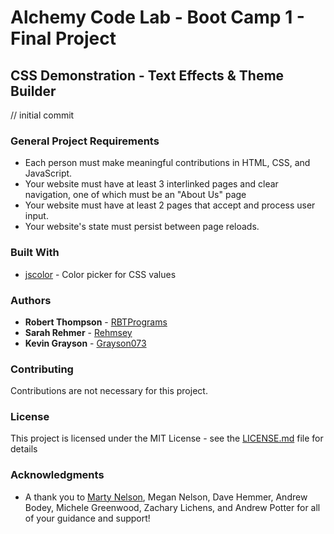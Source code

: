 # Alchemy Code Lab - Boot Camp 1 - Final Project
## CSS Demonstration - Text Effects & Theme Builder

// initial commit 

### General Project Requirements

* Each person must make meaningful contributions in HTML, CSS, and JavaScript.
* Your website must have at least 3 interlinked pages and clear navigation, one of which must be an "About Us" page
* Your website must have at least 2 pages that accept and process user input.
* Your website's state must persist between page reloads.

### Built With

* [jscolor](http://www.jscolor.com) - Color picker for CSS values

### Authors

* **Robert Thompson** - [RBTPrograms](https://github.com/rbtprograms)
* **Sarah Rehmer** - [Rehmsey](https://github.com/rehmsy)
* **Kevin Grayson** - [Grayson073](https://github.com/grayson073)

### Contributing

Contributions are not necessary for this project.

### License

This project is licensed under the MIT License - see the [LICENSE.md](LICENSE.md) file for details

### Acknowledgments

* A thank you to [Marty Nelson](https://github.com/martypdx), Megan Nelson, Dave Hemmer, Andrew Bodey, Michele Greenwood, Zachary Lichens, and Andrew Potter for all of your guidance and support!